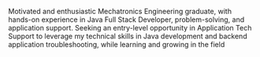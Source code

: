  Motivated and enthusiastic Mechatronics Engineering graduate, with hands-on experience in
 Java Full Stack Developer, problem-solving, and application support. Seeking an entry-level
 opportunity in Application Tech Support to leverage my technical skills in Java development
 and backend application troubleshooting, while learning and growing in the field


<!---
skrishnaramesh/skrishnaramesh is a ✨ special ✨ repository because its `README.md` (this file) appears on your GitHub profile.
You can click the Preview link to take a look at your changes.
--->
